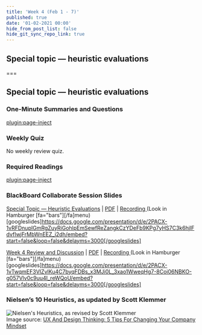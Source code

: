 ```yaml
---
title: 'Week 4 (Feb 1 - 7)'
published: true
date: '01-02-2021 00:00'
hide_from_post_list: false
hide_git_sync_repo_link: true
---
```


## Special topic — heuristic evaluations

===

## Special topic — heuristic evaluations

### One-Minute Summaries and Questions  
[plugin:page-inject](/211/lms-assignments/one-minute-summaries/week-04-1)  

### Weekly Quiz
No weekly review quiz.  

### Required Readings  
[plugin:page-inject](/211/weekly-readings/week-04-1?template=partials/embedlycardlinkonly)  

### BlackBoard Collaborate Session Slides
[Special Topic — Heuristic Evaluations](https://docs.google.com/presentation/d/e/2PACX-1vRFDnupIGmRgZuyRiGohlpEmSewfReZangkCzYDeFb9KPg7yHS7C3k6hjlFdvfIwjFrMbWnEEZ_i2dh/pub?start=false&loop=false&delayms=3000) | [PDF](https://canvas.sfu.ca/courses/61465/files/folder/Downloads/Slides%20PDFs/Mini-Lectures%20and%20Activities/Week-04) | [Recording ](https://canvas.sfu.ca/courses/61465/external_tools/3544) (Look in Hamburger [fa="bars"][/fa]menu)
[googleslides]https://docs.google.com/presentation/d/e/2PACX-1vRFDnupIGmRgZuyRiGohlpEmSewfReZangkCzYDeFb9KPg7yHS7C3k6hjlFdvfIwjFrMbWnEEZ_i2dh/embed?start=false&loop=false&delayms=3000[/googleslides]

[Week 4 Review and Discussion](https://docs.google.com/presentation/d/e/2PACX-1vTwqmEF3VIZvlKu4C7byqFDBs_x3MJi0L_3xao1WweqHg7-8Coi06NBKO-g057Vlv0c9uu4I_reWQoU/pub?start=false&loop=false&delayms=3000) | [PDF](https://canvas.sfu.ca/courses/61465/files/folder/Downloads/Slides%20PDFs/Review%20and%20Discussion/Week-04) | [Recording ](https://canvas.sfu.ca/courses/61465/external_tools/3544) (Look in Hamburger [fa="bars"][/fa]menu)
[googleslides]https://docs.google.com/presentation/d/e/2PACX-1vTwqmEF3VIZvlKu4C7byqFDBs_x3MJi0L_3xao1WweqHg7-8Coi06NBKO-g057Vlv0c9uu4I_reWQoU/embed?start=false&loop=false&delayms=3000[/googleslides]

### Nielsen’s 10 Heuristics, as updated by Scott Klemmer
![Nielsen's Heuristics, as revised by Scott Klemmer](https://images.squarespace-cdn.com/content/v1/546aeb13e4b06c7939161700/1496978769820-M1463IA9HEPB2VGXST1J/ke17ZwdGBToddI8pDm48kFl28Fv_rBK6U19lUwXhUe5Zw-zPPgdn4jUwVcJE1ZvWQUxwkmyExglNqGp0IvTJZUJFbgE-7XRK3dMEBRBhUpxa0tF9mSBjJriQQo24NOBjwQexw4zSBSEILIX37zXwGQYoF0k1-7C-e0ggxJBzRnU/image-asset.jpeg?format=700w)  
Image source: [UX And Design Thinking: 5 Tips For Changing Your Company Mindset](https://www.dreamerux.com/articles/yn7fwsfl6r76n8f88msdgchsa6mny5)
